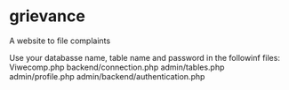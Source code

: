 # grievance
A website to file complaints

Use your databasse name, table name and password in the followinf files:
	Viwecomp.php
	backend/connection.php
	admin/tables.php
	admin/profile.php
	admin/backend/authentication.php
